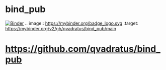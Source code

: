 # bind_pub
[![Binder](https://mybinder.org/badge_logo.svg)](https://mybinder.org/v2/gh/qvadratus/bind_pub/main)
.. image:: https://mybinder.org/badge_logo.svg
 :target: https://mybinder.org/v2/gh/qvadratus/bind_pub/main
# https://github.com/qvadratus/bind_pub 
